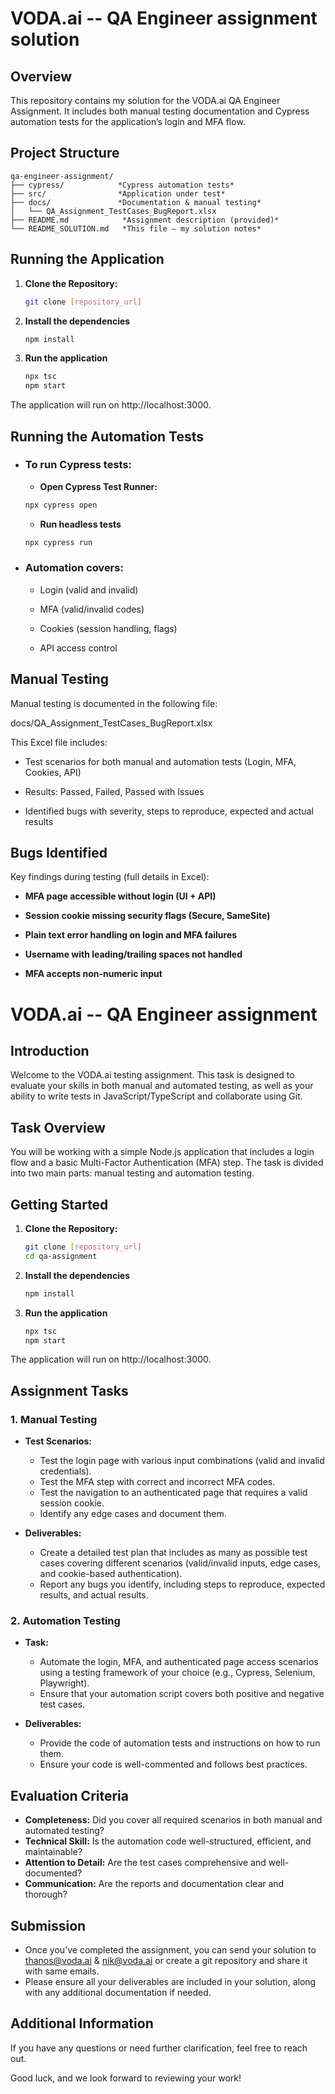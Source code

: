 # VODA.ai -- QA Engineer assignment solution

## Overview

This repository contains my solution for the VODA.ai QA Engineer Assignment.
It includes both manual testing documentation and Cypress automation tests for the application’s login and MFA flow.

## Project Structure

```
qa-engineer-assignment/
├── cypress/            *Cypress automation tests*
├── src/                *Application under test*
├── docs/               *Documentation & manual testing*
│   └── QA_Assignment_TestCases_BugReport.xlsx
├── README.md            *Assignment description (provided)*
└── README_SOLUTION.md   *This file – my solution notes*

```
## Running the Application

1. **Clone the Repository:**
   ```bash
   git clone [repository_url]
   ```
2. **Install the dependencies**
   ```bash
   npm install
   ```
3. **Run the application**
   ```bash
   npx tsc
   npm start
   ```
The application will run on http://localhost:3000.

## Running the Automation Tests

- ### To run Cypress tests:

    - **Open Cypress Test Runner:**
   ```bash
   npx cypress open
   ```

    - **Run headless tests**
   ```bash
   npx cypress run
   ```

- ### Automation covers:

  - Login (valid and invalid)

  - MFA (valid/invalid codes)

  - Cookies (session handling, flags)

  - API access control


## Manual Testing

Manual testing is documented in the following file:

docs/QA_Assignment_TestCases_BugReport.xlsx

This Excel file includes:

- Test scenarios for both manual and automation tests (Login, MFA, Cookies, API)

- Results: Passed, Failed, Passed with Issues

- Identified bugs with severity, steps to reproduce, expected and actual results


## Bugs Identified


Key findings during testing (full details in Excel):

- **MFA page accessible without login (UI + API)**

- **Session cookie missing security flags (Secure, SameSite)**

- **Plain text error handling on login and MFA failures**

- **Username with leading/trailing spaces not handled**

- **MFA accepts non-numeric input**


# VODA.ai -- QA Engineer assignment


## Introduction

Welcome to the VODA.ai testing assignment. This task is designed to evaluate your skills in both manual and automated testing, as well as your ability to write tests in JavaScript/TypeScript and collaborate using Git.

## Task Overview

You will be working with a simple Node.js application that includes a login flow and a basic Multi-Factor Authentication (MFA) step. The task is divided into two main parts: manual testing and automation testing.

## Getting Started

1. **Clone the Repository:**
   ```bash
   git clone [repository_url]
   cd qa-assignment
   ```
2. **Install the dependencies**
   ```bash
   npm install
   ```
3. **Run the application**
   ```bash
   npx tsc
   npm start
   ```
The application will run on http://localhost:3000.

## Assignment Tasks

### 1. Manual Testing

- **Test Scenarios:**
  - Test the login page with various input combinations (valid and invalid credentials).
  - Test the MFA step with correct and incorrect MFA codes.
  - Test the navigation to an authenticated page that requires a valid session cookie.
  - Identify any edge cases and document them.

- **Deliverables:**
  - Create a detailed test plan that includes as many as possible test cases covering different scenarios (valid/invalid inputs, edge cases, and cookie-based authentication).
  - Report any bugs you identify, including steps to reproduce, expected results, and actual results.

### 2. Automation Testing

- **Task:**
  - Automate the login, MFA, and authenticated page access scenarios using a testing framework of your choice (e.g., Cypress, Selenium, Playwright).
  - Ensure that your automation script covers both positive and negative test cases.

- **Deliverables:**
  - Provide the code of automation tests and instructions on how to run them.
  - Ensure your code is well-commented and follows best practices.

## Evaluation Criteria

- **Completeness:** Did you cover all required scenarios in both manual and automated testing?
- **Technical Skill:** Is the automation code well-structured, efficient, and maintainable?
- **Attention to Detail:** Are the test cases comprehensive and well-documented?
- **Communication:** Are the reports and documentation clear and thorough?

## Submission

- Once you’ve completed the assignment, you can send your solution to thanos@voda.ai & nik@voda.ai or create a git repository and share it with same emails.
- Please ensure all your deliverables are included in your solution, along with any additional documentation if needed.

## Additional Information

If you have any questions or need further clarification, feel free to reach out.

Good luck, and we look forward to reviewing your work!
